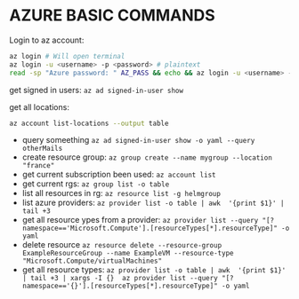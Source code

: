 # AZURE BASIC COMMANDS
Login to az account: 
```sh
az login # Will open terminal
az login -u <username> -p <password> # plaintext
read -sp "Azure password: " AZ_PASS && echo && az login -u <username> -p $AZ_PASS # Bash
```
get signed in users: `az ad signed-in-user show`

get all locations:
```sh
az account list-locations --output table
```
- query someething `az ad signed-in-user show -o yaml --query otherMails`
- create resource group: `az group create --name mygroup --location "france"` 
- get current subscription been used: `az account list`
- get current rgs: `az group list -o table`
- list all resources in rg: `az resource list -g helmgroup`
- list azure providers: `az provider list -o table | awk  '{print $1}' | tail +3`
- get all resource ypes from a provider: `az provider list --query "[?namespace=='Microsoft.Compute'].[resourceTypes[*].resourceType]" -o yaml`
- delete resource `az resource delete --resource-group ExampleResourceGroup --name ExampleVM --resource-type "Microsoft.Compute/virtualMachines"`
- get all resource types: `az provider list -o table | awk  '{print $1}' | tail +3 | xargs -I {}  az provider list --query "[?namespace=='{}'].[resourceTypes[*].resourceType]" -o yaml`